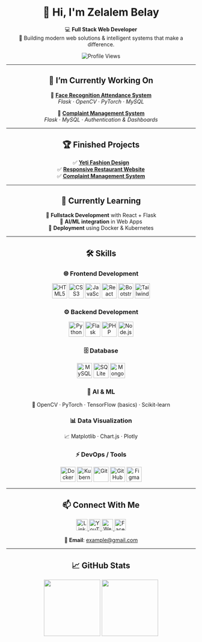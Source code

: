 <div align="center">

# 👋 Hi, I'm **Zelalem Belay**  
💻 **Full Stack Web Developer**  
🚀 Building modern web solutions & intelligent systems that make a difference.  

![Profile Views](https://komarev.com/ghpvc/?username=Zelalem932&label=Profile%20Views&color=0e75b6&style=flat)

---

## 🔭 I’m Currently Working On  
🔹 [**Face Recognition Attendance System**](https://github.com/Zelalem932/face-recognition-attendance)  
*Flask · OpenCV · PyTorch · MySQL*  

🔹 [**Complaint Management System**](https://github.com/Zelalem932/Complaint-Management-System)  
*Flask · MySQL · Authentication & Dashboards*  

---

## 🏆 Finished Projects  
✅ [**Yeti Fashion Design**](https://yetifashiondesign.com.et)  
✅ [**Responsive Restaurant Website**](https://github.com/Zelalem932/restaurant-website)  
✅ [**Complaint Management System**](https://github.com/Zelalem932/Complaint-Management-System)  

---

## 🌱 Currently Learning  
📌 **Fullstack Development** with React + Flask  
📌 **AI/ML integration** in Web Apps  
📌 **Deployment** using Docker & Kubernetes  

---

## 🛠️ Skills  

### 🌐 Frontend Development  
<p align="center">
  <img src="https://cdn.jsdelivr.net/gh/devicons/devicon/icons/html5/html5-original.svg" width="40" title="HTML5"/>
  <img src="https://cdn.jsdelivr.net/gh/devicons/devicon/icons/css3/css3-original.svg" width="40" title="CSS3"/>
  <img src="https://cdn.jsdelivr.net/gh/devicons/devicon/icons/javascript/javascript-original.svg" width="40" title="JavaScript"/>
  <img src="https://cdn.jsdelivr.net/gh/devicons/devicon/icons/react/react-original.svg" width="40" title="React"/>
  <img src="https://cdn.jsdelivr.net/gh/devicons/devicon/icons/bootstrap/bootstrap-original.svg" width="40" title="Bootstrap"/>
  <img src="https://cdn.jsdelivr.net/gh/devicons/devicon/icons/tailwindcss/tailwindcss-plain.svg" width="40" title="TailwindCSS"/>
</p>

### ⚙️ Backend Development  
<p align="center">
  <img src="https://cdn.jsdelivr.net/gh/devicons/devicon/icons/python/python-original.svg" width="40" title="Python"/>
  <img src="https://cdn.jsdelivr.net/gh/devicons/devicon/icons/flask/flask-original.svg" width="40" title="Flask"/>
  <img src="https://cdn.jsdelivr.net/gh/devicons/devicon/icons/php/php-original.svg" width="40" title="PHP"/>
  <img src="https://cdn.jsdelivr.net/gh/devicons/devicon/icons/nodejs/nodejs-original.svg" width="40" title="Node.js"/>
</p>

### 🗄️ Database  
<p align="center">
  <img src="https://cdn.jsdelivr.net/gh/devicons/devicon/icons/mysql/mysql-original.svg" width="40" title="MySQL"/>
  <img src="https://cdn.jsdelivr.net/gh/devicons/devicon/icons/sqlite/sqlite-original.svg" width="40" title="SQLite"/>
  <img src="https://cdn.jsdelivr.net/gh/devicons/devicon/icons/mongodb/mongodb-original.svg" width="40" title="MongoDB"/>
</p>

### 🤖 AI & ML  
🧠 OpenCV · PyTorch · TensorFlow (basics) · Scikit-learn  

### 📊 Data Visualization  
📈 Matplotlib · Chart.js · Plotly  

### ⚡ DevOps / Tools  
<p align="center">
  <img src="https://cdn.jsdelivr.net/gh/devicons/devicon/icons/docker/docker-original.svg" width="40" title="Docker"/>
  <img src="https://cdn.jsdelivr.net/gh/devicons/devicon/icons/kubernetes/kubernetes-plain.svg" width="40" title="Kubernetes"/>
  <img src="https://cdn.jsdelivr.net/gh/devicons/devicon/icons/git/git-original.svg" width="40" title="Git"/>
  <img src="https://cdn.jsdelivr.net/gh/devicons/devicon/icons/github/github-original.svg" width="40" title="GitHub"/>
  <img src="https://cdn.jsdelivr.net/gh/devicons/devicon/icons/figma/figma-original.svg" width="40" title="Figma"/>
</p>

---

## 📫 Connect With Me  
<p align="center">
  <a href="https://www.linkedin.com/in/your-linkedin" target="_blank">
    <img src="https://cdn-icons-png.flaticon.com/512/174/174857.png" width="30" title="LinkedIn"/>
  </a>
  <a href="https://www.youtube.com/@ZBY-Web" target="_blank">
    <img src="https://cdn-icons-png.flaticon.com/512/1384/1384060.png" width="30" title="YouTube"/>
  </a>
  <a href="http://yetifashiondesign.com" target="_blank">
    <img src="https://cdn-icons-png.flaticon.com/512/841/841364.png" width="30" title="Website"/>
  </a>
  <a href="https://facebook.com/ZBY-Web" target="_blank">
    <img src="https://cdn-icons-png.flaticon.com/512/1384/1384053.png" width="30" title="Facebook"/>
  </a>
</p>

📧 **Email**: example@gmail.com  

---

## 📈 GitHub Stats  
<p align="center">
  <img src="https://github-readme-stats.vercel.app/api?username=Zelalem932&show_icons=true&theme=tokyonight" height="150"/>
  <img src="https://github-readme-stats.vercel.app/api/top-langs/?username=Zelalem932&layout=compact&theme=tokyonight" height="150"/>
</p>

</div>
